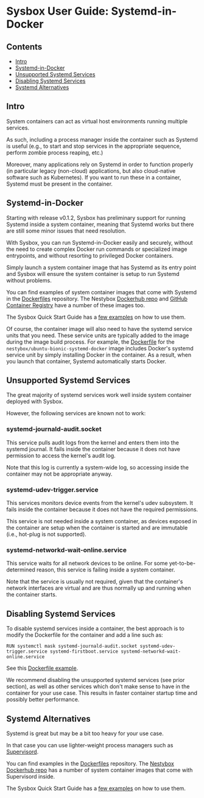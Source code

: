 # Sysbox User Guide: Systemd-in-Docker

## Contents

-   [Intro](#intro)
-   [Systemd-in-Docker](#systemd-in-docker)
-   [Unsupported Systemd Services](#unsupported-systemd-services)
-   [Disabling Systemd Services](#disabling-systemd-services)
-   [Systemd Alternatives](#systemd-alternatives)

## Intro

System containers can act as virtual host environments running multiple
services.

As such, including a process manager inside the container such as Systemd is
useful (e.g., to start and stop services in the appropriate sequence, perform
zombie process reaping, etc.)

Moreover, many applications rely on Systemd in order to function properly (in
particular legacy (non-cloud) applications, but also cloud-native software such
as Kubernetes). If you want to run these in a container, Systemd must be present
in the container.

## Systemd-in-Docker

Starting with release v0.1.2, Sysbox has preliminary support for running Systemd
inside a system container, meaning that Systemd works but there are still some
minor issues that need resolution.

With Sysbox, you can run Systemd-in-Docker easily and securely, without the need
to create complex Docker run commands or specialized image entrypoints, and
without resorting to privileged Docker containers.

Simply launch a system container image that has Systemd as its entry point and
Sysbox will ensure the system container is setup to run Systemd without
problems.

You can find examples of system container images that come with Systemd in
the [Dockerfiles](https://github.com/nestybox/dockerfiles) repository. The
Nestybox [Dockerhub repo](https://hub.docker.com/u/nestybox) and
[GitHub Container Registry](https://github.com/orgs/nestybox/packages) have
a number of these images too.

The Sysbox Quick Start Guide has a [few examples](../quickstart/systemd.md#deploy-a-system-container-with-systemd-inside--v012-)
on how to use them.

Of course, the container image will also need to have the systemd service units
that you need. These service units are typically added to the image during the
image build process. For example, the [Dockerfile](https://github.com/nestybox/dockerfiles/blob/main/ubuntu-bionic-systemd-docker/Dockerfile)
for the `nestybox/ubuntu-bionic-systemd-docker` image includes Docker's systemd
service unit by simply installing Docker in the container. As a result, when you
launch that container, Systemd automatically starts Docker.

## Unsupported Systemd Services

The great majority of systemd services work well inside system container
deployed with Sysbox.

However, the following services are known not to work:

### systemd-journald-audit.socket

This service pulls audit logs from the kernel and enters them into the systemd
journal. It fails inside the container because it does not have permission to
access the kernel's audit log.

Note that this log is currently a system-wide log, so accessing inside the
container may not be appropriate anyway.

### systemd-udev-trigger.service

This services monitors device events from the kernel's udev subsystem. It fails
inside the container because it does not have the required permissions.

This service is not needed inside a system container, as devices exposed in the
container are setup when the container is started and are immutable
(i.e., hot-plug is not supported).

### systemd-networkd-wait-online.service

This service waits for all network devices to be online. For some
yet-to-be-determined reason, this service is failing inside a system container.

Note that the service is usually not required, given that the container's
network interfaces are virtual and are thus normally up and running when the
container starts.

## Disabling Systemd Services

To disable systemd services inside a container, the best approach is to
modify the Dockerfile for the container and add a line such as:

```
RUN systemctl mask systemd-journald-audit.socket systemd-udev-trigger.service systemd-firstboot.service systemd-networkd-wait-online.service
```

See this [Dockerfile example](https://github.com/nestybox/dockerfiles/blob/master/archlinux-systemd/Dockerfile).

We recommend disabling the unsupported systemd services (see prior section), as
well as other services which don't make sense to have in the container for your
use case. This results in faster container startup time and possibly better
performance.

## Systemd Alternatives

Systemd is great but may be a bit too heavy for your use case.

In that case you can use lighter-weight process managers such as
[Supervisord](http://supervisord.org/).

You can find examples in the [Dockerfiles](https://github.com/nestybox/dockerfiles) repository. The
[Nestybox Dockerhub repo](https://hub.docker.com/u/nestybox) has a number of system container
images that come with Supervisord inside.

The Sysbox Quick Start Guide has a [few examples](../quickstart/dind.md#deploy-a-system-container-with-supervisord-and-docker-inside)
on how to use them.
